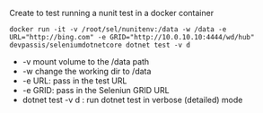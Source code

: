 Create to test running a nunit test in a docker container

`docker run -it -v /root/sel/nunitenv:/data -w /data -e URL="http://bing.com" -e GRID="http://10.0.10.10:4444/wd/hub" devpassis/seleniumdotnetcore dotnet test -v d`

* -v mount volume to the /data path
* -w change the working dir to /data
* -e URL: pass in the test URL
* -e GRID: pass in the Seleniun GRID URL
* dotnet test -v d : run dotnet test in verbose (detailed) mode
